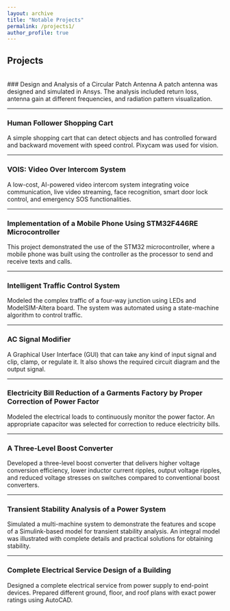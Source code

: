 ```yaml
---
layout: archive
title: "Notable Projects"
permalink: /projects1/
author_profile: true
---
```



## Projects
<br>
### Design and Analysis of a Circular Patch Antenna  
A patch antenna was designed and simulated in Ansys. The analysis included return loss, antenna gain at different frequencies, and radiation pattern visualization.

---

### Human Follower Shopping Cart  
A simple shopping cart that can detect objects and has controlled forward and backward movement with speed control. Pixycam was used for vision.

---

### VOIS: Video Over Intercom System  
A low-cost, AI-powered video intercom system integrating voice communication, live video streaming, face recognition, smart door lock control, and emergency SOS functionalities.

---

### Implementation of a Mobile Phone Using STM32F446RE Microcontroller  
This project demonstrated the use of the STM32 microcontroller, where a mobile phone was built using the controller as the processor to send and receive texts and calls.

---

### Intelligent Traffic Control System  
Modeled the complex traffic of a four-way junction using LEDs and ModelSIM-Altera board. The system was automated using a state-machine algorithm to control traffic.

---

### AC Signal Modifier  
A Graphical User Interface (GUI) that can take any kind of input signal and clip, clamp, or regulate it. It also shows the required circuit diagram and the output signal.

---

### Electricity Bill Reduction of a Garments Factory by Proper Correction of Power Factor  
Modeled the electrical loads to continuously monitor the power factor. An appropriate capacitor was selected for correction to reduce electricity bills.

---

### A Three-Level Boost Converter  
Developed a three-level boost converter that delivers higher voltage conversion efficiency, lower inductor current ripples, output voltage ripples, and reduced voltage stresses on switches compared to conventional boost converters.

---

### Transient Stability Analysis of a Power System  
Simulated a multi-machine system to demonstrate the features and scope of a Simulink-based model for transient stability analysis. An integral model was illustrated with complete details and practical solutions for obtaining stability.

---

### Complete Electrical Service Design of a Building  
Designed a complete electrical service from power supply to end-point devices. Prepared different ground, floor, and roof plans with exact power ratings using AutoCAD.
